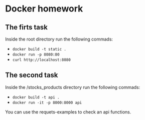 # Docker homework

## The firts task
Inside the root directory run the following commads:
- <code>docker build -t static .</code>
- <code>docker run -p 8080:80</code>
- <code>curl http://localhost:8080</code>

## The second task
Inside the /stocks_products directory run the following commads:
- <code>docker build -t api .</code>
- <code>docker run -it -p 8000:8000 api</code>

You can use the requets-examples to check an api functions.
